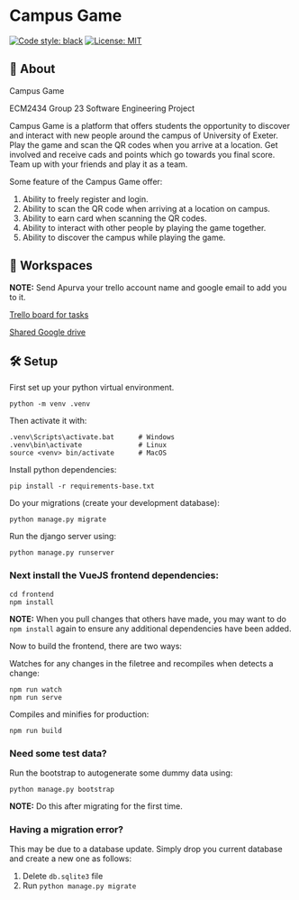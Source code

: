# Campus Game

[![Code style: black](https://img.shields.io/badge/code%20style-black-000000.svg)](https://github.com/psf/black)
[![License: MIT](https://black.readthedocs.io/en/stable/_static/license.svg)](https://github.com/sorinburghiu2323/Conffiliate/blob/master/LICENSE.md)

## 📖 About

Campus Game 

ECM2434 Group 23 Software Engineering Project

Campus Game is a platform that offers students the opportunity to discover and interact with new people around the campus of University of Exeter. Play the game and scan the QR codes when you arrive at a location. Get involved and receive cads and points which go towards you final score. Team up with your friends and play it as a team.

Some feature of the Campus Game offer:

1) Ability to freely register and login.
2) Ability to scan the QR code when arriving at a location on campus.
3) Ability to earn card when scanning the QR codes.
4) Ability to interact with other people by playing the game together.
5) Ability to discover the campus while playing the game.


## 🤝 Workspaces

**NOTE:** Send Apurva your trello account name and google email to add you to it.

[Trello board for tasks](https://trello.com/b/jl8CAvTH/kanban-board-group-software-dev)

[Shared Google drive](https://drive.google.com/drive/folders/18fkR52ZooqxcOuMDD-h8JmS94_OvELeL)


## 🛠️ Setup

First set up your python virtual environment.

```
python -m venv .venv
```

Then activate it with:

```
.venv\Scripts\activate.bat      # Windows
.venv\bin\activate              # Linux
source <venv> bin/activate      # MacOS
```

Install python dependencies:
```
pip install -r requirements-base.txt
```

Do your migrations (create your development database):
```
python manage.py migrate
```

Run the django server using:
```
python manage.py runserver
```

### Next install the VueJS frontend dependencies:

```
cd frontend
npm install
```
**NOTE:** When you pull changes that others have made, you may want to do 
`npm install` again to ensure any additional dependencies have been added.

Now to build the frontend, there are two ways:

Watches for any changes in the filetree and recompiles when detects a change:
```
npm run watch
npm run serve
```

Compiles and minifies for production:
```
npm run build
```

### Need some test data?

Run the bootstrap to autogenerate some dummy data using:
```
python manage.py bootstrap
```
**NOTE:** Do this after migrating for the first time.

### Having a migration error?

This may be due to a database update. Simply drop you current database and create a new one as follows:
1. Delete `db.sqlite3` file
2. Run `python manage.py migrate`
